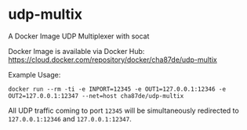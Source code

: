 # udp-multix
A Docker Image UDP Multiplexer with socat

Docker Image is available via Docker Hub: https://cloud.docker.com/repository/docker/cha87de/udp-multix


Example Usage:

```
docker run --rm -ti -e INPORT=12345 -e OUT1=127.0.0.1:12346 -e OUT2=127.0.0.1:12347 --net=host cha87de/udp-multix
```

All UDP traffic coming to port `12345` will be simultaneously redirected to `127.0.0.1:12346` and `127.0.0.1:12347`.

